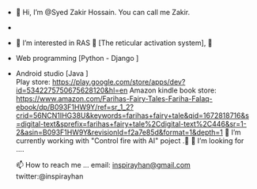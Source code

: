 - 👋 Hi, I’m @Syed Zakir Hossain. You can call me Zakir.
- 
- 👀 I’m interested in RAS 💞️ [The reticular activation system], 💞️                            
- Web programming [Python - Django ] 
- Android studio [Java ]                                   
  Play store: https://play.google.com/store/apps/dev?id=5342275750675628120&hl=en
  Amazon kindle book store: https://www.amazon.com/Farihas-Fairy-Tales-Fariha-Falaq-ebook/dp/B093F1HW9Y/ref=sr_1_2?crid=56NCN1IHG38U&keywords=farihas+fairy+tale&qid=1672818716&s=digital-text&sprefix=farihas+fairy+tale%2Cdigital-text%2C446&sr=1-2&asin=B093F1HW9Y&revisionId=f2a7e85d&format=1&depth=1
  🌱 I’m currently working with "Control fire with AI" poject .💞️
  💞️ I’m looking for ....
  
  📫 How to reach me ...
         email: inspirayhan@gmail.com 
         twitter:@inspirayhan  
                         

<!---
SyedZakirHossain/SyedZakirHossain is a ✨ special ✨ repository .
--->
